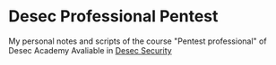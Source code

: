# Desec Professional Pentest
My personal notes and scripts of the course "Pentest professional" of Desec Academy
Avaliable in [Desec Security](https://desecsecurity.com/curso/novo-pentest-profissional?purchase=on&transaction=HP3217645441&aff=T68661328M&c_name=Vinícius+Daniel+Arantes&itm_medium=internal&itm_source=thankyoupage&itm_campaign=traffic_first-access_button_)
